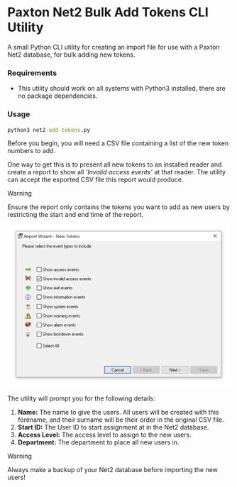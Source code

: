 # Paxton Net2 Bulk Add Tokens CLI Utility

A small Python CLI utility for creating an import file for use with a Paxton Net2 database, for bulk adding new tokens.

### Requirements
- This utility should work on all systems with Python3 installed, there are no package dependencies.

### Usage

```cmd
python3 net2-add-tokens.py
```

Before you begin, you will need a CSV file containing a list of the new token numbers to add. 

One way to get this is to present all new tokens to an installed reader and create a report to show all _'Invalid access events'_ at that reader. 
 The utility can accept the exported CSV file this report would produce.

> [!WARNING]
> Ensure the report only contains the tokens you want to add as new users by restricting the start and end time of the report.


![Net2 Report Filters](./net2_report.png)

The utility will prompt you for the following details:
1. **Name:** The name to give the users. All users will be created with this forename, and their surname will be their order in the original CSV file.
2. **Start ID:** The User ID to start assignment at in the Net2 database.
3. **Access Level:** The access level to assign to the new users.
4. **Department:** The department to place all new users in.


> [!WARNING]
> Always make a backup of your Net2 database before importing the new users!